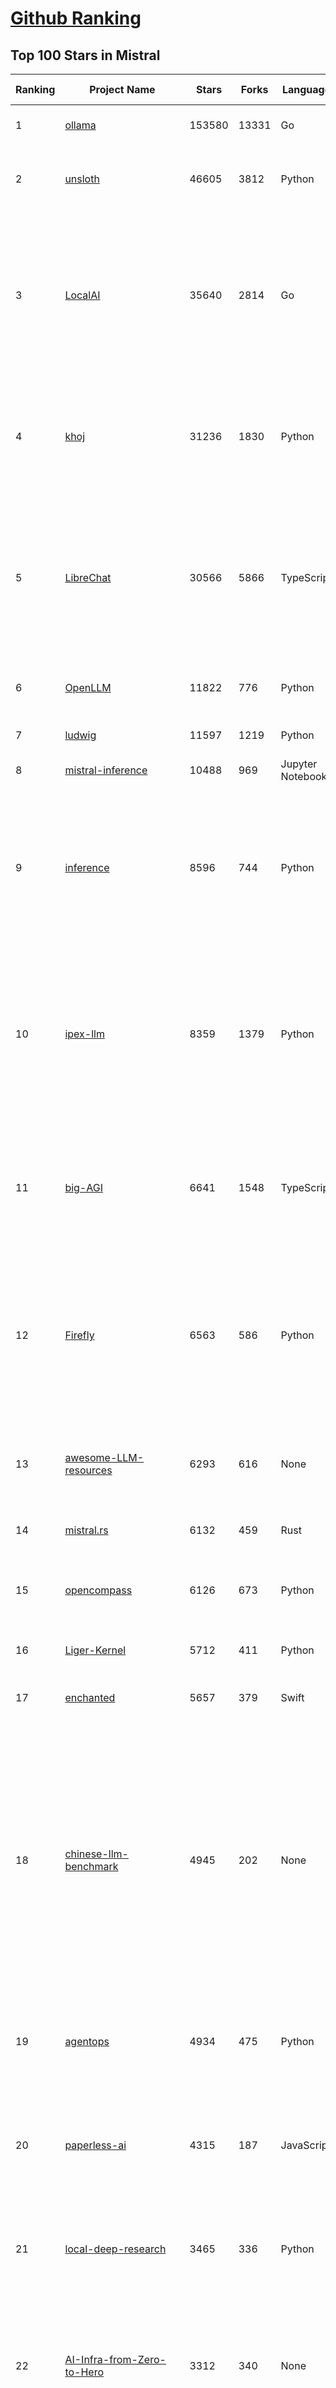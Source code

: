 [Github Ranking](../README.md)
==========

## Top 100 Stars in Mistral

| Ranking | Project Name | Stars | Forks | Language | Open Issues | Description | Last Commit |
| ------- | ------------ | ----- | ----- | -------- | ----------- | ----------- | ----------- |
| 1 | [ollama](https://github.com/ollama/ollama) | 153580 | 13331 | Go | 1794 | Get up and running with OpenAI gpt-oss, DeepSeek-R1, Gemma 3 and other models. | 2025-10-05T21:19:04Z |
| 2 | [unsloth](https://github.com/unslothai/unsloth) | 46605 | 3812 | Python | 771 | Fine-tuning & Reinforcement Learning for LLMs. 🦥 Train OpenAI gpt-oss, DeepSeek-R1, Qwen3, Gemma 3, TTS 2x faster with 70% less VRAM. | 2025-10-05T08:09:01Z |
| 3 | [LocalAI](https://github.com/mudler/LocalAI) | 35640 | 2814 | Go | 297 | :robot: The free, Open Source alternative to OpenAI, Claude and others. Self-hosted and local-first. Drop-in replacement for OpenAI,  running on consumer-grade hardware. No GPU required. Runs gguf, transformers, diffusers and many more. Features: Generate Text, Audio, Video, Images, Voice Cloning, Distributed, P2P and decentralized inference | 2025-10-05T20:14:10Z |
| 4 | [khoj](https://github.com/khoj-ai/khoj) | 31236 | 1830 | Python | 76 | Your AI second brain. Self-hostable. Get answers from the web or your docs. Build custom agents, schedule automations, do deep research. Turn any online or local LLM into your personal, autonomous AI (gpt, claude, gemini, llama, qwen, mistral). Get started - free. | 2025-09-16T09:17:58Z |
| 5 | [LibreChat](https://github.com/danny-avila/LibreChat) | 30566 | 5866 | TypeScript | 188 | Enhanced ChatGPT Clone: Features Agents, MCP, DeepSeek, Anthropic, AWS, OpenAI, Responses API, Azure, Groq, o1, GPT-5, Mistral, OpenRouter, Vertex AI, Gemini, Artifacts, AI model switching, message search, Code Interpreter, langchain, DALL-E-3, OpenAPI Actions, Functions, Secure Multi-User Auth, Presets, open-source for self-hosting. Active. | 2025-10-06T02:42:07Z |
| 6 | [OpenLLM](https://github.com/bentoml/OpenLLM) | 11822 | 776 | Python | 3 | Run any open-source LLMs, such as DeepSeek and Llama, as OpenAI compatible API endpoint in the cloud. | 2025-09-29T16:50:20Z |
| 7 | [ludwig](https://github.com/ludwig-ai/ludwig) | 11597 | 1219 | Python | 42 | Low-code framework for building custom LLMs, neural networks, and other AI models | 2025-09-22T21:08:53Z |
| 8 | [mistral-inference](https://github.com/mistralai/mistral-inference) | 10488 | 969 | Jupyter Notebook | 129 | Official inference library for Mistral models | 2025-03-20T15:03:08Z |
| 9 | [inference](https://github.com/xorbitsai/inference) | 8596 | 744 | Python | 125 | Replace OpenAI GPT with another LLM in your app by changing a single line of code. Xinference gives you the freedom to use any LLM you need. With Xinference, you're empowered to run inference with any open-source language models, speech recognition models, and multimodal models, whether in the cloud, on-premises, or even on your laptop. | 2025-10-01T00:56:25Z |
| 10 | [ipex-llm](https://github.com/intel/ipex-llm) | 8359 | 1379 | Python | 1209 | Accelerate local LLM inference and finetuning (LLaMA, Mistral, ChatGLM, Qwen, DeepSeek, Mixtral, Gemma, Phi, MiniCPM, Qwen-VL, MiniCPM-V, etc.) on Intel XPU (e.g., local PC with iGPU and NPU, discrete GPU such as Arc, Flex and Max); seamlessly integrate with llama.cpp, Ollama, HuggingFace, LangChain, LlamaIndex, vLLM, DeepSpeed, Axolotl, etc. | 2025-09-23T06:08:03Z |
| 11 | [big-AGI](https://github.com/enricoros/big-AGI) | 6641 | 1548 | TypeScript | 256 | AI suite powered by state-of-the-art models and providing advanced AI/AGI functions. It features AI personas, AGI functions, multi-model chats, text-to-image, voice, response streaming, code highlighting and execution, PDF import, presets for developers, much more. Deploy on-prem or in the cloud. | 2025-10-05T16:48:34Z |
| 12 | [Firefly](https://github.com/yangjianxin1/Firefly) | 6563 | 586 | Python | 204 | Firefly: 大模型训练工具，支持训练Qwen2.5、Qwen2、Yi1.5、Phi-3、Llama3、Gemma、MiniCPM、Yi、Deepseek、Orion、Xverse、Mixtral-8x7B、Zephyr、Mistral、Baichuan2、Llma2、Llama、Qwen、Baichuan、ChatGLM2、InternLM、Ziya2、Vicuna、Bloom等大模型 | 2024-10-24T02:27:42Z |
| 13 | [awesome-LLM-resources](https://github.com/WangRongsheng/awesome-LLM-resources) | 6293 | 616 | None | 0 | 🧑‍🚀 全世界最好的LLM资料总结（语音视频生成、Agent、辅助编程、数据处理、模型训练、模型推理、o1 模型、MCP、小语言模型、视觉语言模型） \| Summary of the world's best LLM resources.  | 2025-09-30T08:51:24Z |
| 14 | [mistral.rs](https://github.com/EricLBuehler/mistral.rs) | 6132 | 459 | Rust | 152 | Blazingly fast LLM inference. | 2025-10-06T02:00:12Z |
| 15 | [opencompass](https://github.com/open-compass/opencompass) | 6126 | 673 | Python | 342 | OpenCompass is an LLM evaluation platform, supporting a wide range of models (Llama3, Mistral, InternLM2,GPT-4,LLaMa2, Qwen,GLM, Claude, etc) over 100+ datasets. | 2025-09-29T08:13:01Z |
| 16 | [Liger-Kernel](https://github.com/linkedin/Liger-Kernel) | 5712 | 411 | Python | 71 | Efficient Triton Kernels for LLM Training | 2025-10-05T23:35:28Z |
| 17 | [enchanted](https://github.com/gluonfield/enchanted) | 5657 | 379 | Swift | 98 | Enchanted is iOS and macOS app for chatting with private self hosted language models such as Llama2, Mistral or Vicuna using Ollama. | 2025-03-19T20:19:21Z |
| 18 | [chinese-llm-benchmark](https://github.com/jeinlee1991/chinese-llm-benchmark) | 4945 | 202 | None | 9 | ReLE中文大模型能力评测（持续更新）：目前已囊括291个大模型，覆盖chatgpt、gpt-5、o4-mini、谷歌gemini-2.5、Claude4、智谱GLM-Z1、文心一言、qwen-max、百川、讯飞星火、商汤senseChat、minimax等商用模型， 以及kimi-k2、ernie4.5、minimax-M1、DeepSeek-R1-0528、deepseek-v3.1、qwen3-2507、llama4、phi-4、GLM4.5、gemma3、mistral等开源大模型。不仅提供排行榜，也提供规模超200万的大模型缺陷库！方便广大社区研究分析、改进大模型。 | 2025-09-30T11:25:29Z |
| 19 | [agentops](https://github.com/AgentOps-AI/agentops) | 4934 | 475 | Python | 70 | Python SDK for AI agent monitoring, LLM cost tracking, benchmarking, and more. Integrates with most LLMs and agent frameworks including CrewAI, Agno, OpenAI Agents SDK, Langchain, Autogen, AG2, and CamelAI | 2025-09-16T04:44:00Z |
| 20 | [paperless-ai](https://github.com/clusterzx/paperless-ai) | 4315 | 187 | JavaScript | 15 | An automated document analyzer for Paperless-ngx using OpenAI API, Ollama, Deepseek-r1, Azure and all OpenAI API compatible Services to automatically analyze and tag your documents. | 2025-09-26T20:17:54Z |
| 21 | [local-deep-research](https://github.com/LearningCircuit/local-deep-research) | 3465 | 336 | Python | 36 | Local Deep Research achieves ~95% on SimpleQA benchmark (tested with GPT-4.1-mini). Supports local and cloud LLMs (Ollama, Google, Anthropic, ...). Searches 10+ sources - arXiv, PubMed, web, and your private documents. Everything Local. | 2025-10-05T23:25:26Z |
| 22 | [AI-Infra-from-Zero-to-Hero](https://github.com/HuaizhengZhang/AI-Infra-from-Zero-to-Hero) | 3312 | 340 | None | 13 | 🚀 Awesome System for Machine Learning ⚡️ AI System Papers and Industry Practice. ⚡️ System for Machine Learning, LLM (Large Language Model), GenAI (Generative AI). 🍻 OSDI, NSDI, SIGCOMM, SoCC, MLSys, etc. 🗃️ Llama3, Mistral, etc. 🧑‍💻 Video Tutorials.  | 2025-07-25T02:24:35Z |
| 23 | [ruby_llm](https://github.com/crmne/ruby_llm) | 3036 | 280 | Ruby | 43 | One beautiful Ruby API for OpenAI, Anthropic, Gemini, Bedrock, OpenRouter, DeepSeek, Ollama, VertexAI, Perplexity, Mistral, GPUStack & OpenAI compatible APIs. Chat, Vision, Audio, PDF, Images, Embeddings, Tools, Streaming & Rails integration. | 2025-09-26T10:48:23Z |
| 24 | [mistral-finetune](https://github.com/mistralai/mistral-finetune) | 3028 | 293 | Python | 35 | None | 2024-09-13T09:53:13Z |
| 25 | [lsp-ai](https://github.com/SilasMarvin/lsp-ai) | 3000 | 104 | Rust | 36 | LSP-AI is an open-source language server that serves as a backend for AI-powered functionality, designed to assist and empower software engineers, not replace them. | 2025-01-07T22:17:38Z |
| 26 | [json_repair](https://github.com/mangiucugna/json_repair) | 2841 | 121 | Python | 0 | A python module to repair invalid JSON from LLMs | 2025-10-05T17:17:49Z |
| 27 | [secret-llama](https://github.com/abi/secret-llama) | 2665 | 174 | TypeScript | 19 | Fully private LLM chatbot that runs entirely with a browser with no server needed. Supports Mistral and LLama 3. | 2024-06-05T02:04:17Z |
| 28 | [xTuring](https://github.com/stochasticai/xTuring) | 2659 | 204 | Python | 10 | Build, personalize and control your own LLMs. From data pre-processing to fine-tuning, xTuring provides an easy way to personalize open-source LLMs. Join our discord community: https://discord.gg/TgHXuSJEk6 | 2025-09-30T14:03:42Z |
| 29 | [elia](https://github.com/darrenburns/elia) | 2314 | 145 | Python | 13 | A snappy, keyboard-centric terminal user interface for interacting with large language models. Chat with ChatGPT, Claude, Llama 3, Phi 3, Mistral, Gemma and more. | 2024-10-10T19:12:52Z |
| 30 | [maid](https://github.com/Mobile-Artificial-Intelligence/maid) | 2155 | 221 | Dart | 19 | Maid is a cross-platform Flutter app for interfacing with GGUF / llama.cpp models locally, and with Ollama and OpenAI models remotely.  | 2025-07-28T13:24:29Z |
| 31 | [floneum](https://github.com/floneum/floneum) | 2027 | 112 | Rust | 44 | Instant, controllable, local pre-trained AI models in Rust | 2025-10-06T03:00:24Z |
| 32 | [OnnxStream](https://github.com/vitoplantamura/OnnxStream) | 1989 | 89 | C++ | 64 | Lightweight inference library for ONNX files, written in C++. It can run Stable Diffusion XL 1.0 on a RPI Zero 2 (or in 298MB of RAM) but also Mistral 7B on desktops and servers. ARM, x86, WASM, RISC-V supported. Accelerated by XNNPACK. Python, C# and JS(WASM) bindings available. | 2025-10-03T04:41:15Z |
| 33 | [maxtext](https://github.com/AI-Hypercomputer/maxtext) | 1919 | 418 | Python | 65 | A simple, performant and scalable Jax LLM! | 2025-10-05T02:54:31Z |
| 34 | [papersgpt-for-zotero](https://github.com/papersgpt/papersgpt-for-zotero) | 1888 | 61 | JavaScript | 49 | A powerful Zotero AI and MCP plugin with ChatGPT, Gemini, Claude, Grok, DeepSeek, OpenRouter, Kimi, GLM, SiliconFlow, GPT-oss, Gemma 3, Qwen 3 | 2025-10-01T16:35:46Z |
| 35 | [Ollamac](https://github.com/kevinhermawan/Ollamac) | 1876 | 102 | Swift | 42 | Mac app for Ollama | 2025-03-12T22:28:22Z |
| 36 | [dialoqbase](https://github.com/n4ze3m/dialoqbase) | 1779 | 280 | TypeScript | 41 | Create chatbots with ease | 2024-10-15T14:24:20Z |
| 37 | [witsy](https://github.com/nbonamy/witsy) | 1610 | 140 | TypeScript | 33 | Witsy: desktop AI assistant / universal MCP client | 2025-10-05T21:36:44Z |
| 38 | [LLM-Prompt-Library](https://github.com/abilzerian/LLM-Prompt-Library) | 1494 | 156 | Jinja | 0 | A playground of highly experimental prompts, Jinja2 templates & scripts for machine intelligence models from OpenAI, Anthropic, DeepSeek, Meta, Mistral, Google, xAI & others. Alex Bilzerian (2022-2025). | 2025-07-12T00:11:54Z |
| 39 | [paperless-gpt](https://github.com/icereed/paperless-gpt) | 1444 | 78 | Go | 80 | Use LLMs and LLM Vision (OCR) to handle paperless-ngx - Document Digitalization powered by AI | 2025-10-04T09:08:02Z |
| 40 | [lemonade](https://github.com/lemonade-sdk/lemonade) | 1387 | 107 | Python | 64 | Lemonade helps users run local LLMs with the highest performance by configuring state-of-the-art inference engines for their NPUs and GPUs. Join our discord: https://discord.gg/5xXzkMu8Zk | 2025-10-03T15:52:53Z |
| 41 | [nextjs-ollama-llm-ui](https://github.com/jakobhoeg/nextjs-ollama-llm-ui) | 1326 | 324 | TypeScript | 16 | Fully-featured web interface for Ollama LLMs | 2025-06-05T13:13:19Z |
| 42 | [aws-genai-llm-chatbot](https://github.com/aws-samples/aws-genai-llm-chatbot) | 1320 | 423 | TypeScript | 11 | A modular and comprehensive solution to deploy a Multi-LLM and Multi-RAG powered chatbot (Amazon Bedrock, Anthropic, HuggingFace, OpenAI, Meta, AI21, Cohere, Mistral) using AWS CDK on AWS | 2025-09-30T22:00:16Z |
| 43 | [modelfusion](https://github.com/vercel/modelfusion) | 1300 | 90 | TypeScript | 33 | The TypeScript library for building AI applications. | 2024-07-19T15:17:19Z |
| 44 | [search2ai](https://github.com/fatwang2/search2ai) | 1283 | 191 | JavaScript | 18 | Help your LLMs online | 2025-02-19T16:26:01Z |
| 45 | [gp.nvim](https://github.com/Robitx/gp.nvim) | 1272 | 116 | Lua | 47 | Gp.nvim (GPT prompt) Neovim AI plugin: ChatGPT sessions & Instructable text/code operations & Speech to text [OpenAI, Ollama, Anthropic, ..] | 2025-08-11T09:04:31Z |
| 46 | [airunner](https://github.com/Capsize-Games/airunner) | 1239 | 98 | Python | 12 | Offline inference engine for art, real-time voice conversations, LLM powered chatbots and automated workflows | 2025-10-06T03:09:03Z |
| 47 | [ai-dev-gallery](https://github.com/microsoft/ai-dev-gallery) | 1227 | 162 | C# | 60 | An open-source project for Windows developers to learn how to add AI with local models and APIs to Windows apps. | 2025-09-29T08:32:18Z |
| 48 | [generative-ai-use-cases](https://github.com/aws-samples/generative-ai-use-cases) | 1175 | 326 | TypeScript | 81 | Application implementation with business use cases for safely utilizing generative AI in business operations | 2025-10-06T01:39:20Z |
| 49 | [RisuAI](https://github.com/kwaroran/RisuAI) | 1159 | 224 | TypeScript | 85 | Make your own story. User-friendly software for LLM roleplaying | 2025-09-19T02:03:55Z |
| 50 | [BaseAI](https://github.com/LangbaseInc/BaseAI) | 1154 | 100 | TypeScript | 4 | BaseAI — The Web AI Framework. The easiest way to build serverless autonomous AI agents with memory. Start building local-first, agentic pipes, tools, and memory. Deploy serverless with one command. | 2025-09-09T22:31:52Z |
| 51 | [poe-api-wrapper](https://github.com/snowby666/poe-api-wrapper) | 1113 | 152 | Python | 27 | 👾 A Python API wrapper for Poe.com. With this, you will have free access to GPT-4, Claude, Llama, Gemini, Mistral and more! 🚀 | 2025-08-31T05:29:09Z |
| 52 | [graphrag-local-ollama](https://github.com/TheAiSingularity/graphrag-local-ollama) | 1068 | 161 | Python | 50 | Local models support for Microsoft's graphrag using ollama (llama3, mistral, gemma2 phi3)- LLM & Embedding extraction | 2024-09-30T02:43:30Z |
| 53 | [chatd](https://github.com/BruceMacD/chatd) | 1066 | 77 | JavaScript | 26 | Chat with your documents using local AI | 2024-07-06T01:21:36Z |
| 54 | [Hexabot](https://github.com/Hexastack/Hexabot) | 865 | 159 | TypeScript | 140 | Hexabot is an open-source AI chatbot / agent builder. It allows you to create and manage multi-channel and multilingual chatbots / agents with ease.  | 2025-10-03T17:33:19Z |
| 55 | [web-llm-chat](https://github.com/mlc-ai/web-llm-chat) | 847 | 153 | TypeScript | 13 | Chat with AI large language models running natively in your browser. Enjoy private, server-free, seamless AI conversations. | 2025-09-03T16:52:44Z |
| 56 | [mistral-common](https://github.com/mistralai/mistral-common) | 797 | 109 | Python | 1 | Official inference library for pre-processing of Mistral models | 2025-09-23T15:27:26Z |
| 57 | [MixtralKit](https://github.com/open-compass/MixtralKit) | 770 | 77 | Python | 12 | A toolkit for inference and evaluation of 'mixtral-8x7b-32kseqlen' from Mistral AI | 2023-12-15T19:10:55Z |
| 58 | [BambooAI](https://github.com/pgalko/BambooAI) | 725 | 77 | Python | 14 | A Python library powered by Language Models (LLMs) for conversational data discovery and analysis. | 2025-08-10T03:17:50Z |
| 59 | [fine-tune-mistral](https://github.com/abacaj/fine-tune-mistral) | 714 | 64 | Python | 3 | Fine-tune mistral-7B on 3090s, a100s, h100s | 2023-10-11T17:25:59Z |
| 60 | [llmcord](https://github.com/jakobdylanc/llmcord) | 693 | 154 | Python | 3 | Make Discord your LLM frontend - Supports any OpenAI compatible API (Ollama, xAI, Gemini, OpenRouter and more) | 2025-10-03T14:06:26Z |
| 61 | [ai-commits-intellij-plugin](https://github.com/Blarc/ai-commits-intellij-plugin) | 681 | 50 | Kotlin | 21 | AI Commits for IntelliJ based IDEs/Android Studio. | 2025-10-03T01:05:54Z |
| 62 | [ComfyUI-IF_AI_tools](https://github.com/if-ai/ComfyUI-IF_AI_tools) | 679 | 52 | Python | 0 | ComfyUI-IF_AI_tools is a set of custom nodes for ComfyUI that allows you to generate prompts using a local Large Language Model (LLM) via Ollama. This tool enables you to enhance your image generation workflow by leveraging the power of language models. | 2025-09-15T09:05:20Z |
| 63 | [client-python](https://github.com/mistralai/client-python) | 651 | 145 | Python | 20 | Python client library for Mistral AI platform | 2025-10-02T15:52:35Z |
| 64 | [llm-finetuning](https://github.com/modal-labs/llm-finetuning) | 623 | 103 | Python | 1 | Guide for fine-tuning Llama/Mistral/CodeLlama models and more | 2025-05-07T01:11:58Z |
| 65 | [Owl](https://github.com/OwlAIProject/Owl) | 608 | 59 | Python | 6 | A personal wearable AI that runs locally | 2024-03-17T06:37:26Z |
| 66 | [rag-chatbot](https://github.com/datvodinh/rag-chatbot) | 586 | 98 | Python | 8 |  Chat with multiple PDFs locally | 2025-09-05T00:13:45Z |
| 67 | [DevoxxGenieIDEAPlugin](https://github.com/devoxx/DevoxxGenieIDEAPlugin) | 577 | 78 | Java | 62 | DevoxxGenie is a plugin for IntelliJ IDEA that uses local LLM's (Ollama, LMStudio, GPT4All, Jan and Llama.cpp) and Cloud based LLMs to help review, test, explain your project code. | 2025-10-01T07:29:35Z |
| 68 | [mistral](https://github.com/stanford-crfm/mistral) | 574 | 52 | Python | 18 | Mistral: A strong, northwesterly wind: Framework for transparent and accessible large-scale language model training, built with Hugging Face 🤗  Transformers. | 2023-11-10T02:55:18Z |
| 69 | [embedJs](https://github.com/llm-tools/embedJs) | 561 | 69 | TypeScript | 16 | A NodeJS RAG framework to easily work with LLMs and embeddings | 2025-06-16T12:56:17Z |
| 70 | [helix](https://github.com/helixml/helix) | 521 | 58 | Go | 79 | ♾️ Helix is a private GenAI stack for building AI agents with declarative pipelines, knowledge (RAG), API bindings, and first-class testing. | 2025-10-05T21:24:30Z |
| 71 | [yalm](https://github.com/andrewkchan/yalm) | 502 | 46 | C++ | 3 | Yet Another Language Model: LLM inference in C++/CUDA, no libraries except for I/O | 2025-09-13T09:22:40Z |
| 72 | [ollama-voice-mac](https://github.com/apeatling/ollama-voice-mac) | 501 | 59 | Python | 9 | Mac compatible Ollama Voice | 2025-08-21T15:02:52Z |
| 73 | [LESS](https://github.com/princeton-nlp/LESS) | 496 | 46 | Jupyter Notebook | 17 | [ICML 2024] LESS: Selecting Influential Data for Targeted Instruction Tuning | 2024-10-20T03:11:58Z |
| 74 | [obsidian-bmo-chatbot](https://github.com/longy2k/obsidian-bmo-chatbot) | 490 | 58 | TypeScript | 46 | Generate and brainstorm ideas while creating your notes using Large Language Models (LLMs) from Ollama, LM Studio, Anthropic, Google Gemini, Mistral AI, OpenAI, and more for Obsidian. | 2024-09-12T04:07:29Z |
| 75 | [aikit](https://github.com/kaito-project/aikit) | 475 | 49 | Go | 35 | 🏗️ Fine-tune, build, and deploy open-source LLMs easily! | 2025-10-06T02:19:30Z |
| 76 | [mlx-llm](https://github.com/riccardomusmeci/mlx-llm) | 454 | 28 | Python | 0 | Large Language Models (LLMs) applications and tools running on Apple Silicon in real-time with Apple MLX. | 2025-01-29T07:13:07Z |
| 77 | [WorkflowAI](https://github.com/WorkflowAI/WorkflowAI) | 444 | 47 | Python | 0 | WorkflowAI is an open-source platform where product and engineering teams  collaborate to build and iterate on AI features. | 2025-10-03T09:46:46Z |
| 78 | [bolna](https://github.com/voxos-ai/bolna) | 425 | 113 | Python | 28 | End-to-end platform for building voice first multimodal agents | 2024-10-28T05:40:38Z |
| 79 | [xllm](https://github.com/bobazooba/xllm) | 406 | 21 | Python | 6 | 🦖 X—LLM: Cutting Edge & Easy LLM Finetuning | 2024-01-17T16:43:39Z |
| 80 | [END-TO-END-GENERATIVE-AI-PROJECTS](https://github.com/GURPREETKAURJETHRA/END-TO-END-GENERATIVE-AI-PROJECTS) | 404 | 118 | None | 0 | End to End Generative AI Industry Projects on LLM Models with Deployment_Awesome LLM Projects | 2025-01-24T07:20:37Z |
| 81 | [GPTPortal](https://github.com/Zaki-1052/GPTPortal) | 391 | 71 | JavaScript | 2 | A feature-rich portal to chat with GPT-4, Claude, Gemini, Mistral, & OpenAI Assistant APIs via a lightweight Node.js web app; supports customizable multimodality for voice, images, & files. | 2025-09-13T16:24:56Z |
| 82 | [fltr](https://github.com/moritztng/fltr) | 385 | 8 | Rust | 1 | Like grep but for natural language questions. Based on Mistral 7B or Mixtral 8x7B. | 2024-03-13T11:39:01Z |
| 83 | [KVQuant](https://github.com/SqueezeAILab/KVQuant) | 385 | 36 | Python | 16 | [NeurIPS 2024] KVQuant: Towards 10 Million Context Length LLM Inference with KV Cache Quantization | 2024-08-13T11:19:28Z |
| 84 | [NeuralFlow](https://github.com/valine/NeuralFlow) | 371 | 16 | Python | 4 | Visualize the intermediate output of Mistral 7B | 2025-01-22T11:25:17Z |
| 85 | [edgen](https://github.com/edgenai/edgen) | 363 | 20 | Rust | 23 | ⚡  Edgen: Local, private GenAI server alternative to OpenAI. No GPU required. Run AI models locally: LLMs (Llama2, Mistral, Mixtral...), Speech-to-text (whisper) and many others. | 2024-05-23T14:21:38Z |
| 86 | [aicommit2](https://github.com/tak-bro/aicommit2) | 358 | 28 | TypeScript | 4 | A Reactive CLI that generates commit messages for Git and Jujutsu with Ollama, ChatGPT, Gemini, Claude, Mistral and other AI | 2025-10-02T06:54:54Z |
| 87 | [simple-openai](https://github.com/sashirestela/simple-openai) | 344 | 49 | Java | 12 | A Java library to use the OpenAI Api in the simplest possible way. | 2025-09-17T21:45:15Z |
| 88 | [voice-chat-ai](https://github.com/bigsk1/voice-chat-ai) | 331 | 72 | Python | 0 | 🎙️ Speak with AI - Run locally using Ollama, OpenAI, Anthropic or xAI - Speech uses XTTS, OpenAI, ElevenLabs or Kokoro | 2025-09-24T08:16:26Z |
| 89 | [LlmTornado](https://github.com/lofcz/LlmTornado) | 328 | 43 | C# | 7 | The .NET library to build AI systems with 100+ LLM APIs: Anthropic, Azure, Cohere, DeepInfra, DeepSeek, Google, Groq, Mistral, MoonshotAI, Ollama, OpenAI, OpenRouter, Perplexity, vLLM, Voyage, xAI, and many more! | 2025-10-02T23:00:42Z |
| 90 | [OllamaKit](https://github.com/kevinhermawan/OllamaKit) | 318 | 38 | Swift | 5 | Ollama client for Swift | 2025-03-09T22:20:34Z |
| 91 | [LLaMa2lang](https://github.com/AI-Commandos/LLaMa2lang) | 314 | 35 | Python | 0 | Convenience scripts to finetune (chat-)LLaMa3 and other models for any language | 2024-06-17T14:00:13Z |
| 92 | [ai-playground](https://github.com/rokbenko/ai-playground) | 304 | 77 | Python | 0 | Code from tutorials presented on the "Code AI with Rok" YouTube channel | 2025-09-09T11:28:56Z |
| 93 | [Kolosal](https://github.com/KolosalAI/Kolosal) | 302 | 24 | C++ | 13 | Kolosal AI is an OpenSource and Lightweight alternative to LM Studio to run LLMs 100% offline on your device. | 2025-05-22T06:29:28Z |
| 94 | [Heat](https://github.com/nathanborror/Heat) | 298 | 17 | Swift | 5 | An LLM agnostic desktop and mobile client. | 2025-09-13T03:56:57Z |
| 95 | [mistral](https://github.com/openstack/mistral) | 296 | 124 | Python | 0 | Workflow Service for OpenStack. Mirror of code maintained at opendev.org. | 2025-10-02T08:48:38Z |
| 96 | [nanodl](https://github.com/HenryNdubuaku/nanodl) | 293 | 11 | Python | 2 | A Jax-based library for building transformers, includes implementations of GPT, Gemma, LlaMa, Mixtral, Whisper, SWin, ViT and more. | 2024-08-28T21:24:22Z |
| 97 | [picollm](https://github.com/Picovoice/picollm) | 268 | 14 | Python | 0 | On-device LLM Inference Powered by X-Bit Quantization | 2025-08-06T20:41:23Z |
| 98 | [llm-mistral-invoice-cpu](https://github.com/katanaml/llm-mistral-invoice-cpu) | 267 | 63 | Python | 0 | Data extraction with LLM on CPU | 2024-03-26T05:44:59Z |
| 99 | [ProX](https://github.com/GAIR-NLP/ProX) | 263 | 18 | Python | 2 | [ICML 2025] Programming Every Example: Lifting Pre-training Data Quality Like Experts at Scale | 2025-07-08T05:24:48Z |
| 100 | [pdf-ocr-obsidian](https://github.com/diegomarzaa/pdf-ocr-obsidian) | 261 | 34 | Python | 1 | Convert your PDFs into Markdown files easily with Mistral OCR Software | 2025-06-05T15:28:06Z |

